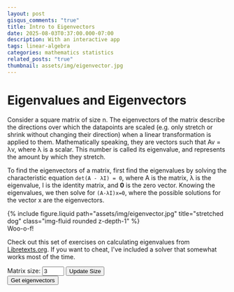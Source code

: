 ```yaml
---
layout: post
gisqus_comments: "true"
title: Intro to Eigenvectors
date: 2025-08-03T0:37:00.000-07:00
description: With an interactive app
tags: linear-algebra
categories: mathematics statistics
related_posts: "true"
thumbnail: assets/img/eigenvector.jpg
---
```


# Eigenvalues and Eigenvectors

Consider a square matrix of size n. The eigenvectors of the matrix describe the directions over which the datapoints are scaled (e.g. only stretch or shrink without changing their direction) when a linear transformation is applied to them. Mathematically speaking, they are vectors such that Av = λv, where λ is a scalar. This number is called its eigenvalue, and represents the amount by which they stretch.

To find the eigenvectors of a matrix, first find the eigenvalues by solving the characteristic equation `det(A - λI) = 0`, where A is the matrix, λ is the eigenvalue, I is the identity matrix, and **0** is the zero vector.
Knowing the eigenvalues, we then solve for `(A-λI)x=0`, where the possible solutions for the vector x are the eigenvectors.

<div class="row mt-3 mt-md-0 rounded mx-auto d-block">
  {% include figure.liquid path="assets/img/eigenvector.jpg" title="stretched dog" class="img-fluid rounded z-depth-1" %}
</div>
<div class="caption">
Woo-o-f!
</div>

Check out this set of exercises on calculating eigenvalues from [Libretexts.org](<https://math.libretexts.org/Courses/Cosumnes_River_College/Math_420%3A_Differential_Equations_(Breitenbach)/11%3A_Appendices/06%3A_Eigenvalues_and_Eigenvectors/6.01%3A_Exercises_4.1>). If you want to cheat, I've included a solver that somewhat works most of the time.

<div class= "row">
  <div class ="left-column col-sm">
    <label for="matrix-rows">Matrix size:</label>
    <input type="number" id="matrix-size" min="1" value="3" style="width: 50px;">
    <button id="matrix-submit">Update Size</button>
    <div id="matrix-container"></div>
    <button id="solve-matrix">Get eigenvectors</button>
  </div>

  <div class = "right-column col-sm">
    <div class="row">
      <div id="eigenvectors">
      <div id="eigenvalues">
    </div>
  </div>
</div>

<script
    defer
    src="{{ site.third_party_libraries.math.url.js }}"
    integrity="{{ site.third_party_libraries.math.integrity.js }}"
    crossorigin="anonymous">
    </script>

<script src="{{ '/assets/js/math/eigenvectors-example-simple.js' | relative_url | bust_file_cache }}" type="module" ></script>
